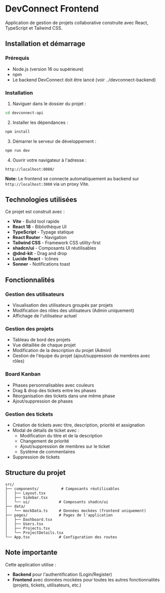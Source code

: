# DevConnect Frontend

Application de gestion de projets collaborative construite avec React, TypeScript et Tailwind CSS.

## Installation et démarrage

### Prérequis

- Node.js (version 16 ou supérieure)
- npm
- Le backend DevConnect doit être lancé (voir ../devconnect-backend)

### Installation

1. Naviguer dans le dossier du projet :
```sh
cd devconnect-api
```

2. Installer les dépendances :
```sh
npm install
```

3. Démarrer le serveur de développement :
```sh
npm run dev
```

4. Ouvrir votre navigateur à l'adresse :
```
http://localhost:8080/
```

**Note:** Le frontend se connecte automatiquement au backend sur `http://localhost:3000` via un proxy Vite.

## Technologies utilisées

Ce projet est construit avec :

- **Vite** - Build tool rapide
- **React 18** - Bibliothèque UI
- **TypeScript** - Typage statique
- **React Router** - Navigation
- **Tailwind CSS** - Framework CSS utility-first
- **shadcn/ui** - Composants UI réutilisables
- **@dnd-kit** - Drag and drop
- **Lucide React** - Icônes
- **Sonner** - Notifications toast

## Fonctionnalités

### Gestion des utilisateurs
- Visualisation des utilisateurs groupés par projets
- Modification des rôles des utilisateurs (Admin uniquement)
- Affichage de l'utilisateur actuel

### Gestion des projets
- Tableau de bord des projets
- Vue détaillée de chaque projet
- Modification de la description du projet (Admin)
- Gestion de l'équipe du projet (ajout/suppression de membres avec rôles)

### Board Kanban
- Phases personnalisables avec couleurs
- Drag & drop des tickets entre les phases
- Réorganisation des tickets dans une même phase
- Ajout/suppression de phases

### Gestion des tickets
- Création de tickets avec titre, description, priorité et assignation
- Modal de détails de ticket avec :
  - Modification du titre et de la description
  - Changement de priorité
  - Ajout/suppression de membres sur le ticket
  - Système de commentaires
- Suppression de tickets

## Structure du projet

```
src/
├── components/          # Composants réutilisables
│   ├── Layout.tsx
│   ├── Sidebar.tsx
│   └── ui/             # Composants shadcn/ui
├── data/
│   └── mockData.ts     # Données mockées (frontend uniquement)
├── pages/              # Pages de l'application
│   ├── Dashboard.tsx
│   ├── Users.tsx
│   ├── Projects.tsx
│   └── ProjectDetails.tsx
└── App.tsx             # Configuration des routes
```

## Note importante

Cette application utilise :
- **Backend** pour l'authentification (Login/Register)
- **Frontend** avec données mockées pour toutes les autres fonctionnalités (projets, tickets, utilisateurs, etc.)

